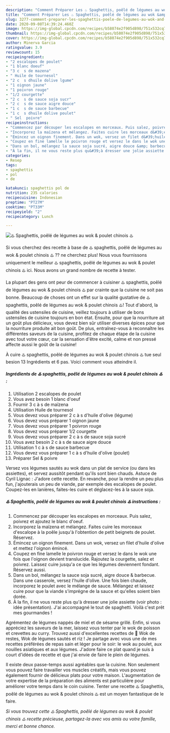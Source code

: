```yaml
---
description: "Comment Préparer Les ♨️ Spaghettis, poêlé de légumes au wok &amp;amp; poulet chinois ♨️"
title: "Comment Préparer Les ♨️ Spaghettis, poêlé de légumes au wok &amp;amp; poulet chinois ♨️"
slug: 3277-comment-preparer-les-spaghettis-poele-de-legumes-au-wok-and-amp-poulet-chinois
date: 2020-09-08T14:39:24.460Z
image: https://img-global.cpcdn.com/recipes/b58074e2f905d898/751x532cq70/♨️-spaghettis-poele-de-legumes-au-wok-poulet-chinois-♨️-photo-principale-de-la-recette.jpg
thumbnail: https://img-global.cpcdn.com/recipes/b58074e2f905d898/751x532cq70/♨️-spaghettis-poele-de-legumes-au-wok-poulet-chinois-♨️-photo-principale-de-la-recette.jpg
cover: https://img-global.cpcdn.com/recipes/b58074e2f905d898/751x532cq70/♨️-spaghettis-poele-de-legumes-au-wok-poulet-chinois-♨️-photo-principale-de-la-recette.jpg
author: Minerva Garcia
ratingvalue: 3.9
reviewcount: 15
recipeingredient:
- "2 escalopes de poulet"
- "1 blanc doeuf"
- "3 c  s de mazena"
- " Huile de tournesol"
- "2 c  s dhuile dolive lgume"
- "1 oignon jaune"
- "1 poivron rouge"
- "1/2 courgette"
- "2 c  s de sauce soja sucr"
- "2 c  s de sauce aigre douce"
- "1 c  s de sauce barbecue"
- "1 c  s dhuile dolive poulet"
- " Sel  poivre"
recipeinstructions:
- "Commencez par découper les escalopes en morceaux. Puis salez, poivrez et ajoutez le blanc d&#39;oeuf."
- "Incorporez la maïzena et mélangez. Faites cuire les morceaux d&#39;escalope à la poêle jusqu&#39;à l&#39;obtention de petit beignets de poulet. Réservez."
- "Émincez un oignon finement. Dans un wok, versez un filet d&#39;huile d&#39;olive et mettez l&#39;oignon émincé."
- "Coupez en fine lamelle le poivron rouge et versez le dans le wok une fois que l&#39;oignon devient translucide. Rajoutez la courgette, salez et poivrez. Laissez cuire jusqu&#39;a ce que les légumes deviennent fondant. Réservez aussi."
- "Dans un bol, mélangez la sauce soja sucré, aigre douce &amp; barbecue. Dans une casserole, versez l&#39;huile d&#39;olive. Une fois bien chaude, incorporez le poulet avec le mélange de sauce. Mélangez et laissez cuire pour que la viande s&#39;imprégne de la sauce et qu&#39;elles soient bien dorée."
- "À la fin, il ne vous reste plus qu&#39;à dresser une jolie assiette (voir photo : idée présentation). J&#39;ai accompagné le tout de spaghetti. Voilà c&#39;est prêt mes gourmandes !"
categories:
- Resep
tags:
- spaghettis
- pol
- de

katakunci: spaghettis pol de 
nutrition: 235 calories
recipecuisine: Indonesian
preptime: "PT27M"
cooktime: "PT33M"
recipeyield: "2"
recipecategory: Lunch

---
```



![♨️ Spaghettis, poêlé de légumes au wok &amp; poulet chinois ♨️](https://img-global.cpcdn.com/recipes/b58074e2f905d898/751x532cq70/♨️-spaghettis-poele-de-legumes-au-wok-poulet-chinois-♨️-photo-principale-de-la-recette.jpg)

Si vous cherchez des recette à base de ♨️ spaghettis, poêlé de légumes au wok &amp; poulet chinois ♨️ ?? ne cherchez plus! Nous vous fournissons uniquement le meilleur ♨️ spaghettis, poêlé de légumes au wok &amp; poulet chinois ♨️ ici. Nous avons un grand nombre de recette à tester.

La plupart des gens ont peur de commencer à cuisiner ♨️ spaghettis, poêlé de légumes au wok &amp; poulet chinois ♨️ par crainte que la cuisine ne soit pas bonne. Beaucoup de choses ont un effet sur la qualité gustative de ♨️ spaghettis, poêlé de légumes au wok &amp; poulet chinois ♨️! Tout d'abord, la qualité des ustensiles de cuisine, veillez toujours à utiliser de bons ustensiles de cuisine toujours en bon état. Ensuite, pour que la nourriture ait un goût plus délicieux, vous devez bien sûr utiliser diverses épices pour que la nourriture produite ait bon goût. De plus, entraînez-vous à reconnaître les différentes saveurs de la cuisine, profitez de chaque étape de la cuisine avec tout votre cœur, car la sensation d'être excité, calme et non pressé affecte aussi le goût de la cuisine!

<!--inarticleads1-->

À cuire ♨️ spaghettis, poêlé de légumes au wok &amp; poulet chinois ♨️ tue seul besion 13 Ingrédients et 6 pas. Voici comment vous atteindre il.

##### Ingrédients de ♨️ spaghettis, poêlé de légumes au wok &amp; poulet chinois ♨️ :

1. Utilisation 2 escalopes de poulet
1. Vous avez besoin 1 blanc d&#39;oeuf
1. Fournir 3 c à s de maïzena
1. Utilisation  Huile de tournesol
1. Vous devez vous préparer 2 c à s d&#39;huile d&#39;olive (légume)
1. Vous devez vous préparer 1 oignon jaune
1. Vous devez vous préparer 1 poivron rouge
1. Vous devez vous préparer 1/2 courgette
1. Vous devez vous préparer 2 c à s de sauce soja sucré
1. Vous avez besoin 2 c à s de sauce aigre douce
1. Utilisation 1 c à s de sauce barbecue
1. Vous devez vous préparer 1 c à s d&#39;huile d&#39;olive (poulet)
1. Préparer  Sel &amp; poivre


Versez vos légumes sautés au wok dans un plat de service (ou dans les assiettes), et servez aussitôt pendant qu&#39;ils sont bien chauds. Astuce de Cyril Lignac : J&#39;adore cette recette. En revanche, pour la rendre un peu plus fun, j&#39;ajouterais un peu de viande, par exemple des escalopes de poulet. Coupez-les en lanières, faites-les cuire et déglacez-les à la sauce soja. 

<!--inarticleads2-->

##### ♨️ Spaghettis, poêlé de légumes au wok &amp; poulet chinois ♨️ instructions :

1. Commencez par découper les escalopes en morceaux. Puis salez, poivrez et ajoutez le blanc d&#39;oeuf.
1. Incorporez la maïzena et mélangez. Faites cuire les morceaux d&#39;escalope à la poêle jusqu&#39;à l&#39;obtention de petit beignets de poulet. Réservez.
1. Émincez un oignon finement. Dans un wok, versez un filet d&#39;huile d&#39;olive et mettez l&#39;oignon émincé.
1. Coupez en fine lamelle le poivron rouge et versez le dans le wok une fois que l&#39;oignon devient translucide. Rajoutez la courgette, salez et poivrez. Laissez cuire jusqu&#39;a ce que les légumes deviennent fondant. Réservez aussi.
1. Dans un bol, mélangez la sauce soja sucré, aigre douce &amp; barbecue. Dans une casserole, versez l&#39;huile d&#39;olive. Une fois bien chaude, incorporez le poulet avec le mélange de sauce. Mélangez et laissez cuire pour que la viande s&#39;imprégne de la sauce et qu&#39;elles soient bien dorée.
1. À la fin, il ne vous reste plus qu&#39;à dresser une jolie assiette (voir photo : idée présentation). J&#39;ai accompagné le tout de spaghetti. Voilà c&#39;est prêt mes gourmandes !


Agrémentez de légumes nappés de miel et de sésame grillé. Enfin, si vous appréciez les saveurs de la mer, laissez vous tenter par le wok de poisson et crevettes au curry. Trouvez aussi d&#39;excellentes recettes de 🌺 Wok de restes, Wok de légumes sautés et riz ! Je partage avec vous une de mes recettes préférées de repas sain et léger pour le soir: le wok au poulet, aux nouilles asiatiques et aux légumes. J&#39;adore faire ce plat quand je suis à court d&#39;idées de recette et que j&#39;ai envie de faire le plein de légumes. 

<!--inarticleads1-->

<p>
Il existe deux passe-temps aussi agréables que la cuisine. Non seulement vous pouvez faire travailler vos muscles créatifs, mais vous pouvez également fournir de délicieux plats pour votre maison. L'augmentation de votre expertise de la préparation des aliments est particulière pour améliorer votre temps dans le coin cuisine. Tenter une recette ♨️ Spaghettis, poêlé de légumes au wok &amp; poulet chinois ♨️ est un moyen fantastique de le faire.
</p>

<p>
<i>Si vous trouvez cette ♨️ Spaghettis, poêlé de légumes au wok &amp; poulet chinois ♨️ recette précieuse, partagez-la avec vos amis ou votre famille, merci et bonne chance.</i>
</p>
